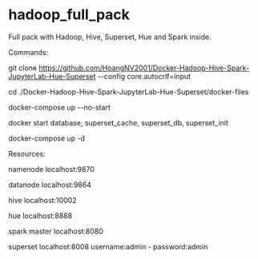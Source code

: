 # hadoop_full_pack
Full pack with Hadoop, Hive, Superset, Hue and Spark inside.


Commands:

git clone https://github.com/HoangNV2001/Docker-Hadoop-Hive-Spark-JupyterLab-Hue-Superset --config core.autocrlf=input

cd ./Docker-Hadoop-Hive-Spark-JupyterLab-Hue-Superset/docker-files

docker-compose up --no-start

docker start database, superset_cache, superset_db, superset_init

docker-compose up -d


Resources:

namenode	localhost:9870	

datanode	localhost:9864
	
hive	localhost:10002
	
hue	localhost:8888
	
spark master	localhost:8080
	
superset	localhost:8008	username:admin - password:admin
